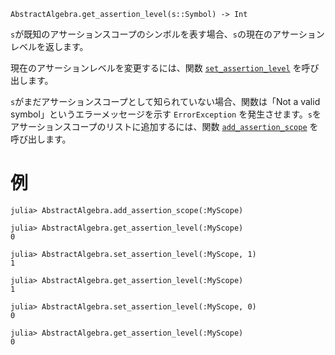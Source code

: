 ```
AbstractAlgebra.get_assertion_level(s::Symbol) -> Int
```

`s`が既知のアサーションスコープのシンボルを表す場合、`s`の現在のアサーションレベルを返します。

現在のアサーションレベルを変更するには、関数 [`set_assertion_level`](@ref) を呼び出します。

`s`がまだアサーションスコープとして知られていない場合、関数は「Not a valid symbol」というエラーメッセージを示す `ErrorException` を発生させます。`s`をアサーションスコープのリストに追加するには、関数 [`add_assertion_scope`](@ref) を呼び出します。

# 例

```jldoctest
julia> AbstractAlgebra.add_assertion_scope(:MyScope)

julia> AbstractAlgebra.get_assertion_level(:MyScope)
0

julia> AbstractAlgebra.set_assertion_level(:MyScope, 1)
1

julia> AbstractAlgebra.get_assertion_level(:MyScope)
1

julia> AbstractAlgebra.set_assertion_level(:MyScope, 0)
0

julia> AbstractAlgebra.get_assertion_level(:MyScope)
0
```
